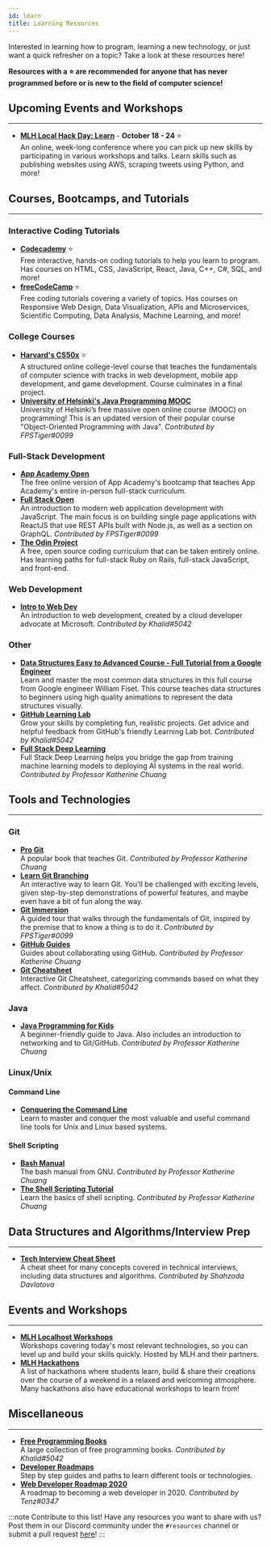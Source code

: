 ```yaml
---
id: learn
title: Learning Resources
---
```


Interested in learning how to program, learning a new technology, or just want a quick refresher on a topic? Take a look at these resources here!

**Resources with a ⭐ are recommended for anyone that has never programmed before or is new to the field of computer science!**

## Upcoming Events and Workshops

---

- [**MLH Local Hack Day: Learn**](https://localhackday.mlh.io/learn) - **October 18 - 24** ⭐  
  An online, week-long conference where you can pick up new skills by participating in various workshops and talks. Learn skills such as publishing websites using AWS, scraping tweets using Python, and more!

## Courses, Bootcamps, and Tutorials

---

### Interactive Coding Tutorials

- [**Codecademy**](https://www.codecademy.com) ⭐  
  Free interactive, hands-on coding tutorials to help you learn to program. Has courses on HTML, CSS, JavaScript, React, Java, C++, C#, SQL, and more!
- [**freeCodeCamp**](https://www.freecodecamp.org/) ⭐  
  Free coding tutorials covering a variety of topics. Has courses on Responsive Web Design, Data Visualization, APIs and Microservices, Scientific Computing, Data Analysis, Machine Learning, and more!

### College Courses

- [**Harvard's CS50x**](https://cs50.harvard.edu/x/2020) ⭐  
  A structured online college-level course that teaches the fundamentals of computer science with tracks in web development, mobile app development, and game development. Course culminates in a final project.
- [**University of Helsinki's Java Programming MOOC**](https://java-programming.mooc.fi)  
  University of Helsinki’s free massive open online course (MOOC) on programming! This is an updated version of their popular course "Object-Oriented Programming with Java". _Contributed by FPSTiger#0099_

### Full-Stack Development

- [**App Academy Open**](https://open.appacademy.io)  
  The free online version of App Academy's bootcamp that teaches App Academy's entire in-person full-stack curriculum.
- [**Full Stack Open**](https://fullstackopen.com/en)  
  An introduction to modern web application development with JavaScript. The main focus is on building single page applications with ReactJS that use REST APIs built with Node.js, as well as a section on GraphQL. _Contributed by FPSTiger#0099_
- [**The Odin Project**](https://www.theodinproject.com)  
  A free, open source coding curriculum that can be taken entirely online. Has learning paths for full-stack Ruby on Rails, full-stack JavaScript, and front-end.

### Web Development

- [**Intro to Web Dev**](https://btholt.github.io/intro-to-web-dev-v2)  
  An introduction to web development, created by a cloud developer advocate at Microsoft. _Contributed by Khalid#5042_

### Other

- [**Data Structures Easy to Advanced Course - Full Tutorial from a Google Engineer**](https://www.youtube.com/watch?v=RBSGKlAvoiM)  
  Learn and master the most common data structures in this full course from Google engineer William Fiset. This course teaches data structures to beginners using high quality animations to represent the data structures visually.
- [**GitHub Learning Lab**](https://lab.github.com)  
  Grow your skills by completing fun, realistic projects. Get advice and helpful feedback from GitHub's friendly Learning Lab bot. _Contributed by Khalid#5042_
- [**Full Stack Deep Learning**](https://course.fullstackdeeplearning.com)  
  Full Stack Deep Learning helps you bridge the gap from training machine learning models to deploying AI systems in the real world. _Contributed by Professor Katherine Chuang_

## Tools and Technologies

---

### Git

- [**Pro Git**](https://git-scm.com/book/en/v2)  
  A popular book that teaches Git. _Contributed by Professor Katherine Chuang_
- [**Learn Git Branching**](https://learngitbranching.js.org)  
  An interactive way to learn Git. You'll be challenged with exciting levels, given step-by-step demonstrations of powerful features, and maybe even have a bit of fun along the way.
- [**Git Immersion**](https://gitimmersion.com)  
  A guided tour that walks through the fundamentals of Git, inspired by the premise that to know a thing is to do it. _Contributed by FPSTiger#0099_
- [**GitHub Guides**](https://guides.github.com)  
  Guides about collaborating using GitHub. _Contributed by Professor Katherine Chuang_
- [**Git Cheatsheet**](http://www.ndpsoftware.com/git-cheatsheet.html)  
  Interactive Git Cheatsheet, categorizing commands based on what they affect. _Contributed by Khalid#5042_

### Java

- [**Java Programming for Kids**](https://yfain.github.io/Java4Kids)  
  A beginner-friendly guide to Java. Also includes an introduction to networking and to Git/GitHub. _Contributed by Professor Katherine Chuang_

### Linux/Unix

#### Command Line

- [**Conquering the Command Line**](http://conqueringthecommandline.com/book)  
  Learn to master and conquer the most valuable and useful command line tools for Unix and Linux based systems.

#### Shell Scripting

- [**Bash Manual**](https://www.gnu.org/software/bash/manual)  
  The bash manual from GNU. _Contributed by Professor Katherine Chuang_
- [**The Shell Scripting Tutorial**](https://www.shellscript.sh)  
  Learn the basics of shell scripting. _Contributed by Professor Katherine Chuang_

## Data Structures and Algorithms/Interview Prep

---

- [**Tech Interview Cheat Sheet**](https://github.com/TSiege/Tech-Interview-Cheat-Sheet)  
  A cheat sheet for many concepts covered in technical interviews, including data structures and algorithms. _Contributed by Shahzoda Davlatova_

## Events and Workshops

---

- [**MLH Localhost Workshops**](https://mlh.io/seasons/localhost/events)  
  Workshops covering today's most relevant technologies, so you can level up and build your skills quickly. Hosted by MLH and their partners.
- [**MLH Hackathons**](https://mlh.io/seasons/2021/events)  
  A list of hackathons where students learn, build & share their creations over the course of a weekend in a relaxed and welcoming atmosphere. Many hackathons also have educational workshops to learn from!

## Miscellaneous

---

- [**Free Programming Books**](https://github.com/EbookFoundation/free-programming-books/blob/master/free-programming-books.md)  
  A large collection of free programming books. _Contributed by Khalid#5042_
- [**Developer Roadmaps**](https://roadmap.sh)  
  Step by step guides and paths to learn different tools or technologies.
- [**Web Developer Roadmap 2020**](https://github.com/kamranahmedse/developer-roadmap)  
  A roadmap to becoming a web developer in 2020. _Contributed by Tenz#0347_

:::note Contribute to this list!
Have any resources you want to share with us? Post them in our Discord community under the `#resources` channel or submit a pull request [here](https://github.com/bc-compsci-club/ttp.bccompsci.club)!
:::
